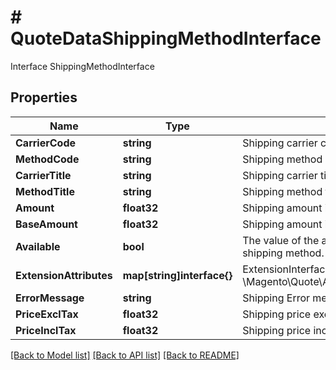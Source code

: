 # # QuoteDataShippingMethodInterface
Interface ShippingMethodInterface

## Properties 


Name | Type | Description | Notes
------------ | ------------- | ------------- | -------------
**CarrierCode**| **string** | Shipping carrier code.  |
**MethodCode**| **string** | Shipping method code.  |
**CarrierTitle**| **string** | Shipping carrier title. Otherwise, null.  | [optional]
**MethodTitle**| **string** | Shipping method title. Otherwise, null.  | [optional]
**Amount**| **float32** | Shipping amount in store currency.  |
**BaseAmount**| **float32** | Shipping amount in base currency.  |
**Available**| **bool** | The value of the availability flag for the current shipping method.  |
**ExtensionAttributes**| **map[string]interface{}** | ExtensionInterface class for @see \\Magento\\Quote\\Api\\Data\\ShippingMethodInterface  | [optional]
**ErrorMessage**| **string** | Shipping Error message.  |
**PriceExclTax**| **float32** | Shipping price excl tax.  |
**PriceInclTax**| **float32** | Shipping price incl tax.  |


[[Back to Model list]](../../README.md#models) [[Back to API list]](../../README.md#endpoints) [[Back to README]](../../README.md)

